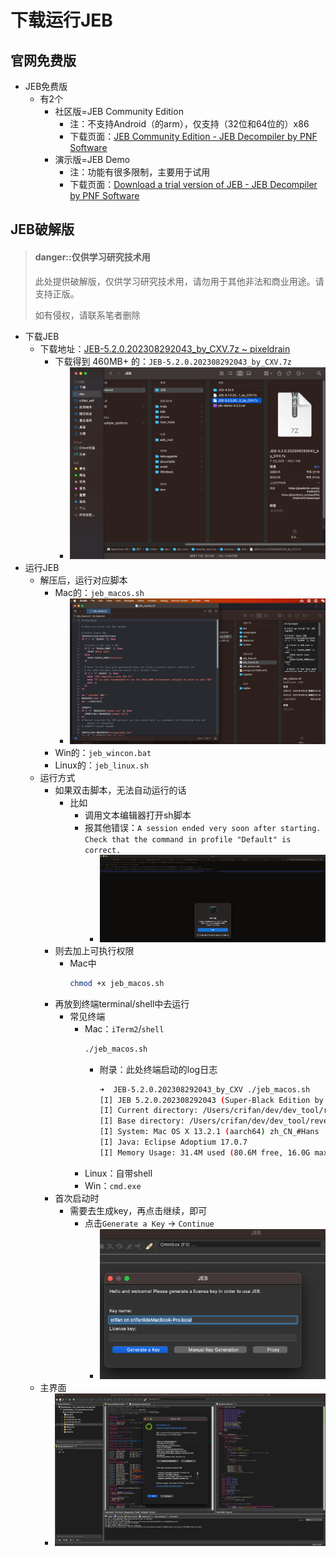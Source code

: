 # 下载运行JEB

## 官网免费版

* JEB免费版
  * 有2个
    * 社区版=JEB Community Edition
      * 注：不支持Android（的arm），仅支持（32位和64位的）x86
      * 下载页面：[JEB Community Edition - JEB Decompiler by PNF Software](https://www.pnfsoftware.com/jeb/community-edition)
    * 演示版=JEB Demo
      * 注：功能有很多限制，主要用于试用
      * 下载页面：[Download a trial version of JEB - JEB Decompiler by PNF Software](https://www.pnfsoftware.com/jeb/demo)

## JEB破解版

> #### danger::仅供学习研究技术用
> 此处提供破解版，仅供学习研究技术用，请勿用于其他非法和商业用途。请支持正版。
> 
> 如有侵权，请联系笔者删除

* 下载JEB
  * 下载地址：[JEB-5.2.0.202308292043_by_CXV.7z ~ pixeldrain](https://pixeldrain.com/u/iPz6HCP2)
    * 下载得到 460MB+ 的：`JEB-5.2.0.202308292043_by_CXV.7z`
      * ![jeb_5_2_7z_cxv](../assets/img/jeb_5_2_7z_cxv.png)
* 运行JEB
  * 解压后，运行对应脚本
    * Mac的：`jeb_macos.sh`
      * ![jeb_macos_click](../assets/img/jeb_macos_click.jpg)
    * Win的：`jeb_wincon.bat`
    * Linux的：`jeb_linux.sh`
  * 运行方式
    * 如果双击脚本，无法自动运行的话
      * 比如
        * 调用文本编辑器打开sh脚本
        * 报其他错误：`A session ended very soon after starting. Check that the command in profile "Default" is correct.`
          * ![sh_run_session_ended](../assets/img/sh_run_session_ended.png)
    * 则去加上可执行权限
      * Mac中
        ```bash
        chmod +x jeb_macos.sh
        ```
    * 再放到终端terminal/shell中去运行
      * 常见终端
        * Mac：`iTerm2`/`shell`
          ```bash
          ./jeb_macos.sh
          ```
            * 附录：此处终端启动的log日志
              ```bash
              ➜  JEB-5.2.0.202308292043_by_CXV ./jeb_macos.sh
              [I] JEB 5.2.0.202308292043 (Super-Black Edition by CXV) is starting...
              [I] Current directory: /Users/crifan/dev/dev_tool/reverse_security/android/JEB/JEB-5.2.0.202308292043_by_CXV
              [I] Base directory: /Users/crifan/dev/dev_tool/reverse_security/android/JEB/JEB-5.2.0.202308292043_by_CXV
              [I] System: Mac OS X 13.2.1 (aarch64) zh_CN_#Hans
              [I] Java: Eclipse Adoptium 17.0.7
              [I] Memory Usage: 31.4M used (80.6M free, 16.0G max)
              ```
        * Linux：自带shell
        * Win：`cmd.exe`
    * 首次启动时
      * 需要去生成key，再点击继续，即可
        * 点击`Generate a Key` -> `Continue`
          * ![first_launch_generate_key](../assets/img/first_launch_generate_key.png)
  * 主界面
    * ![jeb_ui_main_dark](../assets/img/jeb_ui_main_dark.jpg)
